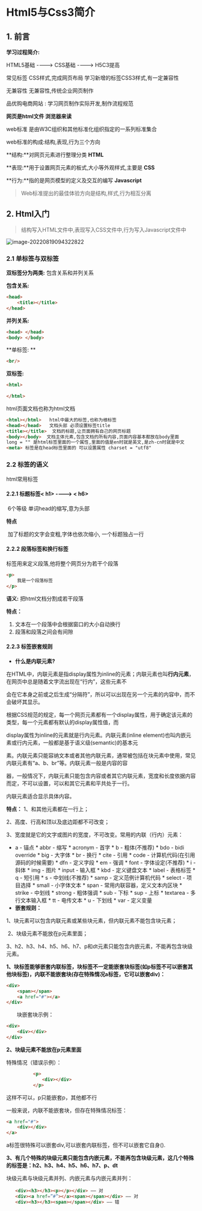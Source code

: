 # Html5与Css3简介

## 1. 前言

**学习过程简介:**

HTML5基础                          ---->                          CSS基础                          ---->                      H5C3提高

常见标签                                                    CSS样式,完成网页布局                                 学习新增的标签CSS3样式,有一定兼容性

无兼容性                                                   无兼容性,传统企业网页制作

品优购电商网站 : 学习网页制作实际开发,制作流程规范

**网页是html文件  浏览器来读** 

web标准 是由W3C组织和其他标准化组织指定的一系列标准集合

web标准的构成:结构,表现,行为三个方向

**结构:**对网页元素进行整理分类  **HTML**

**表现:**用于设置网页元素的板式,大小等外观样式,主要是  **CSS**

**行为:**指的是网页模型的定义及交互的编写  **Javascript**

> Web标准提出的最佳体验方向是结构,样式,行为相互分离

## 2. Html入门

> 结构写入HTML文件中,表现写入CSS文件中,行为写入Javascript文件中

![image-20220819094322822](E:\黑马培训\assets\image-20220819094322822.png)

### 2.1 单标签与双标签

**双标签分为两类:**    包含关系和并列关系

**包含关系:**

```html
<head>
    <title></title>
</head>
```

**并列关系:**

```html
<head> </head>
<body> </body>
```

**单标签: ** 

```html
<br/>
```

**双标签:**

```html
<html>
    
</html>
```

html页面文档也称为html文档

```html
<html></html>   html中最大的标签,也称为根标签
<head></head>   文档头部 必须设置标签title
<title></title>  文档的标题,让页面拥有自己的网页标题
<body></body>  文档主体元素,包含文档的所有内容,页面内容基本都放在body里面
long = "" 是html标签里面的一个属性,里面的值是en时就是英文,是zh-cn时就是中文
<meta> 标签是在head标签里面的 可以设置属性 charset = "utf8"
```

### 2.2 标签的语义

html常用标签

#### 2.2.1 标题标签< h1> ----> < h6> 

​                                                                   6个等级  单词head的缩写,意为头部

**特点**

​               加了标题的文字会变粗,字体也依次缩小,  一个标题独占一行

#### 2.2.2 段落标签和换行标签

<p>标签用来定义段落,他将整个网页分为若干个段落

```html
<p>
    我是一个段落标签
</p>
```

**语义:**      把html文档分割成若干段落

**特点：**

1. 文本在一个段落中会根据窗口的大小自动换行
2. 段落和段落之间会有间隙

#### 2.2.3 标签嵌套规则

- **什么是内联元素?**

​     在HTML中，内联元素是指display属性为inline的元素；内联元素也叫**行内元素**，在网页中总是随着文字流出现在“行内”，这些元素不

会在它本身之前或之后生成“分隔符”，所以可以出现在另一个元素的内容中，而不会破坏其显示。

​     根据CSS规范的规定，每一个网页元素都有一个display属性，用于确定该元素的类型，每一个元素都有默认的display属性值，而

display属性为inline的元素就是行内元素。内联元素(inline element)也叫内嵌元素或行内元素，一般都是基于语义级(semantic)的基本元

素。内联元素只能容纳文本或者其他内联元素，通常被包括在块元素中使用，常见内联元素有“a、b、br”等。内联元素一般是内容的容

器，一般情况下，内联元素只能包含内容或者其它内联元素，宽度和长度依据内容而定，不可以设置，可以和其它元素和平共处于一行。

内联元素适合显示具体内容。

**特点：**
1、和其他元素都在一行上；

2、高度、行高和顶以及底边距都不可改变；

3、宽度就是它的文字或图片的宽度，不可改变。常用的内联（行内）元素：

* a - 锚点
\* abbr - 缩写
\* acronym - 首字
\* b - 粗体(不推荐)
\* bdo - bidi override
\* big - 大字体
\* br - 换行
\* cite - 引用
\* code - 计算机代码(在引用源码的时候需要)
\* dfn - 定义字段
\* em - 强调
\* font - 字体设定(不推荐)
\* i - 斜体
\* img - 图片
\* input - 输入框
\* kbd - 定义键盘文本
\* label - 表格标签
\* q - 短引用
\* s - 中划线(不推荐)
\* samp - 定义范例计算机代码
\* select - 项目选择
\* small - 小字体文本
\* span - 常用内联容器，定义文本内区块
\* strike - 中划线
\* strong - 粗体强调
\* sub - 下标
\* sup - 上标
\* textarea - 多行文本输入框
\* tt - 电传文本
\* u - 下划线
\* var - 定义变量
* **嵌套规则：**

​                      1、块元素可以包含内联元素或某些块元素，但内联元素不能包含块元素；

​                      2、块级元素不能放在p元素里面；

​                      3、h2、h3、h4、h5、h6、h7、p和dt元素只能包含内嵌元素，不能再包含块级元素。

**1、块标签能够嵌套内联标签，块标签不一定能嵌套块标签(如p标签不可以嵌套其他块标签)，内联不能嵌套块(存在特殊情况a标签，它可以嵌套div)：**

```html
<div>
    <span></span>
    <a href="#"></a>
</div>
```

　　块嵌套块示例：

```html
<div>
    <div></div>
</div>
```

**2、块级元素不能放在p元素里面**

特殊情况（错误示例）：

```html
　　　　　　<p>
　　　　　　　　<div></div>
　　　　　　</p>
```

这样不可以，p只能嵌套p，其他都不行

一般来说，内联不能嵌套块，但存在特殊情况<a>标签：

```html
<a href="#">
    <div></div>
</a>
```

a标签很特殊可以嵌套div,可以嵌套内联标签，但不可以嵌套它自身(<a>).

**3、有几个特殊的块级元素只能包含内嵌元素，不能再包含块级元素，这几个特殊的标签是：h2、h3、h4、h5、h6、h7、p、dt**

块级元素与块级元素并列、内嵌元素与内嵌元素并列：

```html
　　<div><h3></h3><p></p></div> —— 对
　　<div><a href=”#”></a><span></span></div> —— 对
　　<div><h3></h3><span></span></div> —— 错
```

